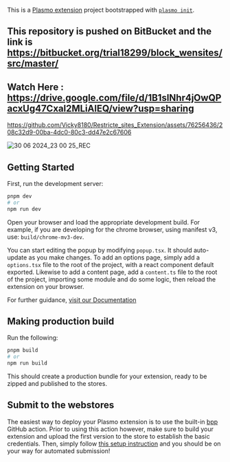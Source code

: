 This is a [Plasmo extension](https://docs.plasmo.com/) project bootstrapped with [`plasmo init`](https://www.npmjs.com/package/plasmo).


## This repository is pushed on BitBucket and the link is https://bitbucket.org/trial18299/block_wensites/src/master/



## Watch Here : https://drive.google.com/file/d/1B1slNhr4jOwQPacxUg47Cxal2MLiAlEQ/view?usp=sharing


https://github.com/Vicky8180/Restricte_sites_Extension/assets/76256436/208c32d9-00ba-4dc0-80c3-dd47e2c67606


![30 06 2024_23 00 25_REC](https://github.com/Vicky8180/Restricte_sites_Extension/assets/76256436/22c7d3ce-ac30-42c7-b1a1-dc6a5c3a85fb)






## Getting Started

First, run the development server:

```bash
pnpm dev
# or
npm run dev
```

Open your browser and load the appropriate development build. For example, if you are developing for the chrome browser, using manifest v3, use: `build/chrome-mv3-dev`.

You can start editing the popup by modifying `popup.tsx`. It should auto-update as you make changes. To add an options page, simply add a `options.tsx` file to the root of the project, with a react component default exported. Likewise to add a content page, add a `content.ts` file to the root of the project, importing some module and do some logic, then reload the extension on your browser.

For further guidance, [visit our Documentation](https://docs.plasmo.com/)

## Making production build

Run the following:

```bash
pnpm build
# or
npm run build
```

This should create a production bundle for your extension, ready to be zipped and published to the stores.

## Submit to the webstores

The easiest way to deploy your Plasmo extension is to use the built-in [bpp](https://bpp.browser.market) GitHub action. Prior to using this action however, make sure to build your extension and upload the first version to the store to establish the basic credentials. Then, simply follow [this setup instruction](https://docs.plasmo.com/framework/workflows/submit) and you should be on your way for automated submission!

